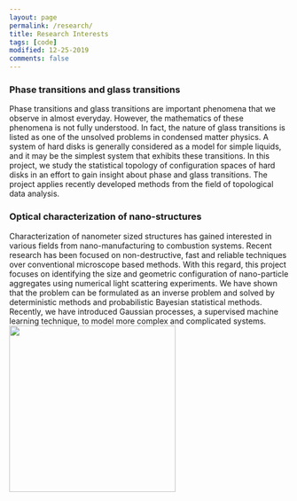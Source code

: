```yaml
---
layout: page
permalink: /research/
title: Research Interests
tags: [code]
modified: 12-25-2019
comments: false
---
```

### Phase transitions and glass transitions
Phase transitions and glass transitions are important phenomena that we observe in almost everyday. However, the mathematics of these phenomena is not fully understood. In fact, the nature of glass transitions is listed as one of the unsolved problems in condensed matter physics. A system of hard disks is generally considered as a model for simple liquids, and it may be the simplest system that exhibits these transitions. In this project, we study the statistical topology of configuration spaces of hard disks in an effort to gain insight about phase and glass transitions. The project applies recently developed methods from the field of topological data analysis.


### Optical characterization of nano-structures
Characterization of nanometer sized structures has gained interested in various fields from nano-manufacturing to combustion systems. Recent research has been focused on non-destructive, fast and reliable techniques over conventional microscope based methods. With this regard, this project focuses on identifying the size and geometric configuration of nano-particle aggregates using numerical light scattering experiments. We have shown that the problem can be formulated as an inverse problem and solved by deterministic methods and probabilistic Bayesian statistical methods. Recently, we have introduced Gaussian processes, a supervised machine learning technique, to model more complex and complicated systems.   
<img src="{{ site.github.url }}/images/research/optical_characterization.png" height="300" width="300">





